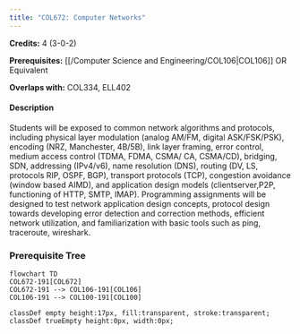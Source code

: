 ```yaml
---
title: "COL672: Computer Networks"
---
```

**Credits:** 4 (3-0-2)

**Prerequisites:** [[/Computer Science and Engineering/COL106|COL106]] OR Equivalent

**Overlaps with:** COL334, ELL402

#### Description
Students will be exposed to common network algorithms and protocols, including physical layer modulation (analog AM/FM, digital ASK/FSK/PSK), encoding (NRZ, Manchester, 4B/5B), link layer framing, error control, medium access control (TDMA, FDMA, CSMA/ CA, CSMA/CD), bridging, SDN, addressing (IPv4/v6), name resolution (DNS), routing (DV, LS, protocols RIP, OSPF, BGP), transport protocols (TCP), congestion avoidance (window based AIMD), and application design models (clientserver,P2P, functioning of HTTP, SMTP, IMAP). Programming assignments will be designed to test network application design concepts, protocol design towards developing error detection and correction methods, efficient network utilization, and familiarization with basic tools such as ping, traceroute, wireshark.

### Prerequisite Tree

```mermaid
flowchart TD
COL672-191[COL672]
COL672-191 --> COL106-191[COL106]
COL106-191 --> COL100-191[COL100]

classDef empty height:17px, fill:transparent, stroke:transparent;
classDef trueEmpty height:0px, width:0px;
```